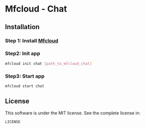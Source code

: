 # Mfcloud - Chat

## Installation

### Step 1: Install [Mfcloud](http://mfcloud.readthedocs.org)

### Step2: Init app

``` bash
mfcloud init chat [path_to_mfcloud_chat]
```

### Step3: Start app

``` bash
mfcloud start chat
```

## License

This software is under the MIT license. See the complete license in:

```
LICENSE
```